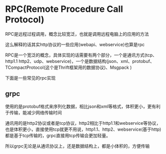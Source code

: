 # RPC(Remote Procedure Call Protocol)

RPC是远程过程调用，概念比较宽泛，也就是调用远程电脑上的应用的方法

这么解释的话其实http协议的一些应用(webapi、webservice)也算是rpc

RPC是一个宽泛的概念，具体实现的话需要有两个部分，一个是通讯方式(tcp、http1.1 http2、udp、webservice)，一个是数据结构(json、xml、protobuf、TCompactProtocol(这个是Thrift框架用的数据协议)、Msgpack )

下面是一些常见的rpc实现

## grpc

使用的是protobuf格式来序列化数据，相比json和xml等格式，体积更小，更有利于传输，能减少网络传输时间

通讯用的是http2协议或者是tcp协议，http2相比于http1.1和webservice等协议，也是体积更小，直接使用tcp就更不用说，http1.1、http2、webservice(基于http)都是基于tcp传输的，grpc直接用tcp传输会更加轻量。

所以grpc无论是从通讯协议上，还是数据结构上，都是小体积的，方便传输